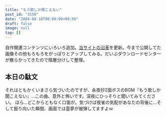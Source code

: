 ```yaml
---
title: "もう歌しか聞こえない"
post_id: "3150"
date: "2004-08-18T00:00:00+09:00"
draft: false
image: null
tag: []
---
```



自作関連コンテンツにいろいろ追加。[当サイトの沿革](/category/archives)を更新。今まで公開してた画像その他もろもろをがっぽりとアップしてみる。だいぶダウンロードセンターが散らかってきたので階層分けして整理。
## 本日の駄文
それはともかくいまさら気づいたのですが、永夜抄2面ボスのBGM『もう歌しか聞こえない』…この曲、意外と怖いです。深夜にひっそりと聞いてみてください。 ほら…どこからともなく口笛が。気づけば夜雀の気配があなたの背後に…そして振り向いた瞬間、画面では霊夢が被弾してますよｗ

